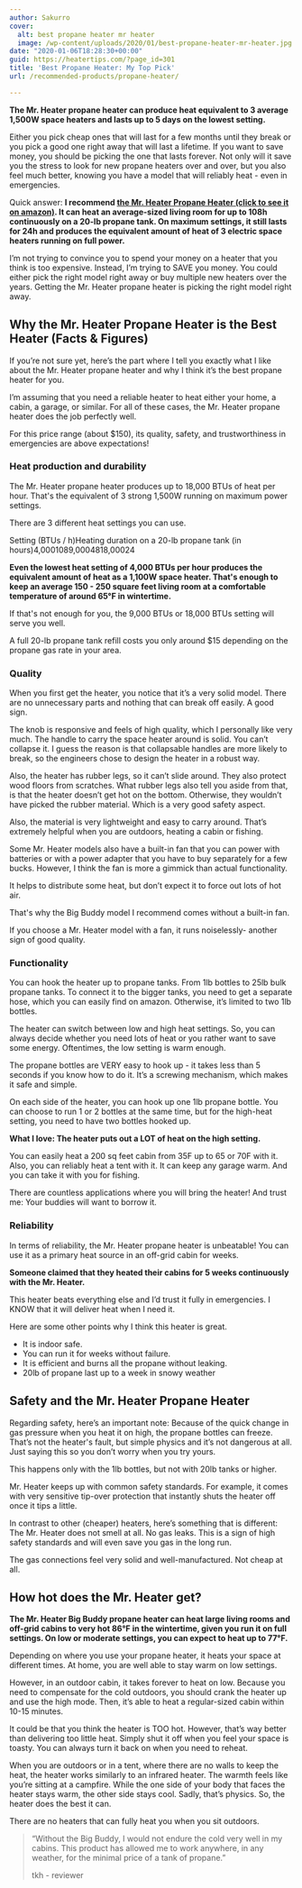 ```yaml
---
author: Sakurro
cover:
  alt: best propane heater mr heater
  image: /wp-content/uploads/2020/01/best-propane-heater-mr-heater.jpg
date: "2020-01-06T18:28:30+00:00"
guid: https://heatertips.com/?page_id=301
title: 'Best Propane Heater: My Top Pick'
url: /recommended-products/propane-heater/

---
```

**The Mr. Heater propane heater can produce heat equivalent to 3 average 1,500W space heaters and lasts up to 5 days on the lowest setting.**

Either you pick cheap ones that will last for a few months until they break or you pick a good one right away that will last a lifetime. If you want to save money, you should be picking the one that lasts forever. Not only will it save you the stress to look for new propane heaters over and over, but you also feel much better, knowing you have a model that will reliably heat - even in emergencies.

Quick answer: **I recommend [the Mr. Heater Propane Heater (click to see it on amazon)](https://www.amazon.com/Mr-Heater-Corporation-MH18B-Portable/dp/B07Q82MG8S?_encoding=UTF8&pd_rd_w=kiMMj&content-id=amzn1.sym.955a7b6c-4442-4a5b-94c6-7c9442401010&pf_rd_p=955a7b6c-4442-4a5b-94c6-7c9442401010&pf_rd_r=S3J4K7AEZNPSK29B1WRH&pd_rd_wg=Elz7y&pd_rd_r=50d71c9e-8e76-4b3c-bae1-75383ad7d988&linkCode=ll1&tag=heatertips-20&linkId=7c82ef6cb7f22ea964472c20e8e4bf74&language=en_US&ref_=as_li_ss_tl). It can heat an average-sized living room for up to 108h continuously on a 20-lb propane tank. On maximum settings, it still lasts for 24h and produces the equivalent amount of heat of 3 electric space heaters running on full power.**

I’m not trying to convince you to spend your money on a heater that you think is too expensive. Instead, I’m trying to SAVE you money. You could either pick the right model right away or buy multiple new heaters over the years. Getting the Mr. Heater propane heater is picking the right model right away.

## Why the Mr. Heater Propane Heater is the Best Heater (Facts & Figures)

If you’re not sure yet, here’s the part where I tell you exactly what I like about the Mr. Heater propane heater and why I think it’s the best propane heater for you.

I’m assuming that you need a reliable heater to heat either your home, a cabin, a garage, or similar. For all of these cases, the Mr. Heater propane heater does the job perfectly well.

For this price range (about $150), its quality, safety, and trustworthiness in emergencies are above expectations!

### Heat production and durability

The Mr. Heater propane heater produces up to 18,000 BTUs of heat per hour. That's the equivalent of 3 strong 1,500W running on maximum power settings.

There are 3 different heat settings you can use.

Setting (BTUs / h)Heating duration on a 20-lb propane tank (in hours)4,0001089,0004818,00024

**Even the lowest heat setting of 4,000 BTUs per hour produces the equivalent amount of heat as a 1,100W space heater. That's enough to keep an average 150 - 250 square feet living room at a comfortable temperature of around 65°F in wintertime.**

If that's not enough for you, the 9,000 BTUs or 18,000 BTUs setting will serve you well.

A full 20-lb propane tank refill costs you only around $15 depending on the propane gas rate in your area.

### Quality

When you first get the heater, you notice that it’s a very solid model. There are no unnecessary parts and nothing that can break off easily. A good sign.

The knob is responsive and feels of high quality, which I personally like very much. The handle to carry the space heater around is solid. You can’t collapse it. I guess the reason is that collapsable handles are more likely to break, so the engineers chose to design the heater in a robust way.

Also, the heater has rubber legs, so it can’t slide around. They also protect wood floors from scratches. What rubber legs also tell you aside from that, is that the heater doesn’t get hot on the bottom. Otherwise, they wouldn’t have picked the rubber material. Which is a very good safety aspect.

Also, the material is very lightweight and easy to carry around. That’s extremely helpful when you are outdoors, heating a cabin or fishing.

Some Mr. Heater models also have a built-in fan that you can power with batteries or with a power adapter that you have to buy separately for a few bucks. However, I think the fan is more a gimmick than actual functionality.

It helps to distribute some heat, but don’t expect it to force out lots of hot air.

That's why the Big Buddy model I recommend comes without a built-in fan.

If you choose a Mr. Heater model with a fan, it runs noiselessly- another sign of good quality.

### Functionality

You can hook the heater up to propane tanks. From 1lb bottles to 25lb bulk propane tanks. To connect it to the bigger tanks, you need to get a separate hose, which you can easily find on amazon. Otherwise, it’s limited to two 1lb bottles.

The heater can switch between low and high heat settings. So, you can always decide whether you need lots of heat or you rather want to save some energy. Oftentimes, the low setting is warm enough.

The propane bottles are VERY easy to hook up - it takes less than 5 seconds if you know how to do it. It’s a screwing mechanism, which makes it safe and simple.

On each side of the heater, you can hook up one 1lb propane bottle. You can choose to run 1 or 2 bottles at the same time, but for the high-heat setting, you need to have two bottles hooked up.

**What I love: The heater puts out a LOT of heat on the high setting.**

You can easily heat a 200 sq feet cabin from 35F up to 65 or 70F with it. Also, you can reliably heat a tent with it. It can keep any garage warm. And you can take it with you for fishing.

There are countless applications where you will bring the heater! And trust me: Your buddies will want to borrow it.

### Reliability

In terms of reliability, the Mr. Heater propane heater is unbeatable! You can use it as a primary heat source in an off-grid cabin for weeks.

**Someone claimed that they heated their cabins for 5 weeks continuously with the Mr. Heater.**

This heater beats everything else and I’d trust it fully in emergencies. I KNOW that it will deliver heat when I need it.

Here are some other points why I think this heater is great.

- It is indoor safe.
- You can run it for weeks without failure.
- It is efficient and burns all the propane without leaking.
- 20lb of propane last up to a week in snowy weather

## Safety and the Mr. Heater Propane Heater

Regarding safety, here’s an important note: Because of the quick change in gas pressure when you heat it on high, the propane bottles can freeze. That’s not the heater's fault, but simple physics and it’s not dangerous at all. Just saying this so you don’t worry when you try yours.

This happens only with the 1lb bottles, but not with 20lb tanks or higher.

Mr. Heater keeps up with common safety standards. For example, it comes with very sensitive tip-over protection that instantly shuts the heater off once it tips a little.

In contrast to other (cheaper) heaters, here’s something that is different: The Mr. Heater does not smell at all. No gas leaks. This is a sign of high safety standards and will even save you gas in the long run.

The gas connections feel very solid and well-manufactured. Not cheap at all.

## How hot does the Mr. Heater get?

**The Mr. Heater Big Buddy propane heater can heat large living rooms and off-grid cabins to very hot 86°F in the wintertime, given you run it on full settings. On low or moderate settings, you can expect to heat up to 77°F.**

Depending on where you use your propane heater, it heats your space at different times. At home, you are well able to stay warm on low settings.

However, in an outdoor cabin, it takes forever to heat on low. Because you need to compensate for the cold outdoors, you should crank the heater up and use the high mode. Then, it’s able to heat a regular-sized cabin within 10-15 minutes.

It could be that you think the heater is TOO hot. However, that’s way better than delivering too little heat. Simply shut it off when you feel your space is toasty. You can always turn it back on when you need to reheat.

When you are outdoors or in a tent, where there are no walls to keep the heat, the heater works similarly to an infrared heater. The warmth feels like you’re sitting at a campfire. While the one side of your body that faces the heater stays warm, the other side stays cool. Sadly, that’s physics. So, the heater does the best it can.

There are no heaters that can fully heat you when you sit outdoors.

> “Without the Big Buddy, I would not endure the cold very well in my cabins. This product has allowed me to work anywhere, in any weather, for the minimal price of a tank of propane.”
>
>  tkh - reviewer

